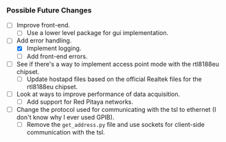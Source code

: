 ### Possible Future Changes
- [ ] Improve front-end.
    - [ ] Use a lower level package for gui implementation.
- [ ] Add error handling.
    - [x] Implement logging.
    - [ ] Add front-end errors.
- [ ] See if there's a way to implement access point mode with the rtl8188eu chipset.
    - [ ] Update hostapd files based on the official Realtek files for the rtl8188eu chipset.
- [ ] Look at ways to improve performance of data acquisition. 
    - [ ] Add support for Red Pitaya networks.
- [ ] Change the protocol used for communicating with the tsl to ethernet (I don't know why I ever used GPIB).
    - [ ] Remove the `get_address.py` file and use sockets for client-side communication with the tsl.